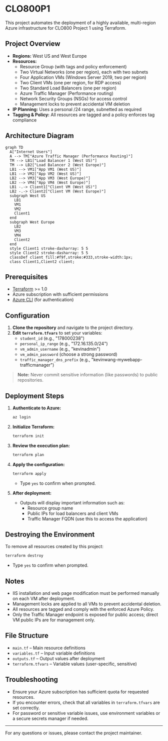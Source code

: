 # CLO800P1

This project automates the deployment of a highly available, multi-region Azure infrastructure for CLO800 Project 1 using Terraform.

## Project Overview

- **Regions:** West US and West Europe
- **Resources:**
  - Resource Group (with tags and policy enforcement)
  - Two Virtual Networks (one per region), each with two subnets
  - Four Application VMs (Windows Server 2019, two per region)
  - Two Client VMs (one per region, for RDP access)
  - Two Standard Load Balancers (one per region)
  - Azure Traffic Manager (Performance routing)
  - Network Security Groups (NSGs) for access control
  - Management locks to prevent accidental VM deletion
- **IP Planning:** Uses a personal /24 range, subnetted as required
- **Tagging & Policy:** All resources are tagged and a policy enforces tag compliance

## Architecture Diagram

```mermaid
graph TD
  A["Internet Users"]
  A --> TM["Azure Traffic Manager (Performance Routing)"]
  TM --> LB1["Load Balancer 1 (West US)"]
  TM --> LB2["Load Balancer 2 (West Europe)"]
  LB1 --> VM1["App VM1 (West US)"]
  LB1 --> VM2["App VM2 (West US)"]
  LB2 --> VM3["App VM3 (West Europe)"]
  LB2 --> VM4["App VM4 (West Europe)"]
  LB1 -.-> Client1["Client VM (West US)"]
  LB2 -.-> Client2["Client VM (West Europe)"]
  subgraph West US
    LB1
    VM1
    VM2
    Client1
  end
  subgraph West Europe
    LB2
    VM3
    VM4
    Client2
  end
  style Client1 stroke-dasharray: 5 5
  style Client2 stroke-dasharray: 5 5
  classDef client fill:#f9f,stroke:#333,stroke-width:1px;
  class Client1,Client2 client;
```

## Prerequisites

- [Terraform](https://www.terraform.io/downloads.html) >= 1.0
- Azure subscription with sufficient permissions
- [Azure CLI](https://docs.microsoft.com/en-us/cli/azure/install-azure-cli) (for authentication)

## Configuration

1. **Clone the repository** and navigate to the project directory.
2. **Edit `terraform.tfvars`** to set your variables:
   - `student_id` (e.g., "178000238")
   - `personal_ip_range` (e.g., "172.16.135.0/24")
   - `vm_admin_username` (e.g., "kevinadmin")
   - `vm_admin_password` (choose a strong password)
   - `traffic_manager_dns_prefix` (e.g., "kevinwang-mywebapp-trafficmanager")

> **Note:** Never commit sensitive information (like passwords) to public repositories.

## Deployment Steps

1. **Authenticate to Azure:**
   ```sh
   az login
   ```
2. **Initialize Terraform:**
   ```sh
   terraform init
   ```
3. **Review the execution plan:**
   ```sh
   terraform plan
   ```
4. **Apply the configuration:**
   ```sh
   terraform apply
   ```
   - Type `yes` to confirm when prompted.

5. **After deployment:**
   - Outputs will display important information such as:
     - Resource group name
     - Public IPs for load balancers and client VMs
     - Traffic Manager FQDN (use this to access the application)

## Destroying the Environment

To remove all resources created by this project:
```sh
terraform destroy
```
- Type `yes` to confirm when prompted.

## Notes
- IIS installation and web page modification must be performed manually on each VM after deployment.
- Management locks are applied to all VMs to prevent accidental deletion.
- All resources are tagged and comply with the enforced Azure Policy.
- Only the Traffic Manager endpoint is exposed for public access; direct VM public IPs are for management only.

## File Structure
- `main.tf` – Main resource definitions
- `variables.tf` – Input variable definitions
- `outputs.tf` – Output values after deployment
- `terraform.tfvars` – Variable values (user-specific, sensitive)

## Troubleshooting
- Ensure your Azure subscription has sufficient quota for requested resources.
- If you encounter errors, check that all variables in `terraform.tfvars` are set correctly.
- For password or sensitive variable issues, use environment variables or a secure secrets manager if needed.

---

For any questions or issues, please contact the project maintainer.
